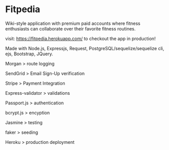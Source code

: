 # Fitpedia

Wiki-style application with premium paid accounts where fitness enthusiasts can collaborate over their favorite fitness routines.

visit: https://fitpedia.herokuapp.com/ to checkout the app in production!

Made with Node.js, Expressjs, Request, PostgreSQL/sequelize/sequelize cli, ejs, Bootstrap, JQuery.

Morgan > route logging

SendGrid > Email Sign-Up verification

Stripe > Payment Integration

Express-validator > validations

Passport.js > authentication

bcrypt.js > encyption

Jasmine > testing

faker > seeding

Heroku > production deployment

